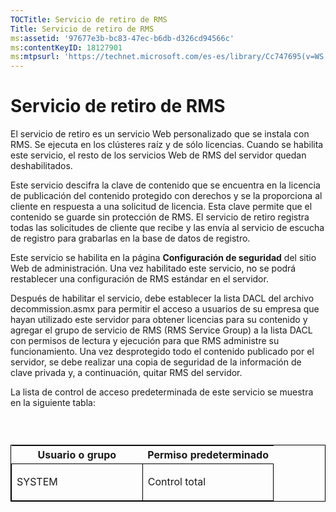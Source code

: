 ```yaml
---
TOCTitle: Servicio de retiro de RMS
Title: Servicio de retiro de RMS
ms:assetid: '97677e3b-bc83-47ec-b6db-d326cd94566c'
ms:contentKeyID: 18127901
ms:mtpsurl: 'https://technet.microsoft.com/es-es/library/Cc747695(v=WS.10)'
---
```


Servicio de retiro de RMS
=========================

El servicio de retiro es un servicio Web personalizado que se instala con RMS. Se ejecuta en los clústeres raíz y de sólo licencias. Cuando se habilita este servicio, el resto de los servicios Web de RMS del servidor quedan deshabilitados.

Este servicio descifra la clave de contenido que se encuentra en la licencia de publicación del contenido protegido con derechos y se la proporciona al cliente en respuesta a una solicitud de licencia. Esta clave permite que el contenido se guarde sin protección de RMS. El servicio de retiro registra todas las solicitudes de cliente que recibe y las envía al servicio de escucha de registro para grabarlas en la base de datos de registro.

Este servicio se habilita en la página **Configuración de seguridad** del sitio Web de administración. Una vez habilitado este servicio, no se podrá restablecer una configuración de RMS estándar en el servidor.

Después de habilitar el servicio, debe establecer la lista DACL del archivo decommission.asmx para permitir el acceso a usuarios de su empresa que hayan utilizado este servidor para obtener licencias para su contenido y agregar el grupo de servicio de RMS (RMS Service Group) a la lista DACL con permisos de lectura y ejecución para que RMS administre su funcionamiento. Una vez desprotegido todo el contenido publicado por el servidor, se debe realizar una copia de seguridad de la información de clave privada y, a continuación, quitar RMS del servidor.

La lista de control de acceso predeterminada de este servicio se muestra en la siguiente tabla:

###  

<p> </p>
<table style="border:1px solid black;">
<colgroup>
<col width="50%" />
<col width="50%" />
</colgroup>
<thead>
<tr class="header">
<th>Usuario o grupo</th>
<th>Permiso predeterminado</th>
</tr>
</thead>
<tbody>
<tr class="odd">
<td style="border:1px solid black;"><p>SYSTEM</p></td>
<td style="border:1px solid black;"><p>Control total</p></td>
</tr>
</tbody>
</table>
